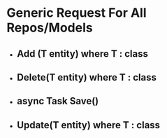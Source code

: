 # Generic Request For All Repos/Models

- ## Add<T> (T entity) where T : class

- ## Delete<T>(T entity) where T : class

- ## async Task<bool> Save()

- ## Update<T>(T entity) where T : class